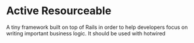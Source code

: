 # Active Resourceable

A tiny framework built on top of Rails in order to help developers focus on writing important business logic. It should be used with hotwired

